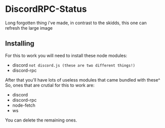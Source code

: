 # DiscordRPC-Status
Long forgotten thing i've made, in contrast to the skidds, this one can refresh the large image
## Installing
For this to work you will need to install these node modules:
- discord `not discord.js (these are two different things!)`
- discord-rpc

After that you'll have lots of useless modules that came bundled with these^
So, ones that are crutial for this to work are:

- discord
- discord-rpc
- node-fetch
- ws

You can delete the remaining ones.
